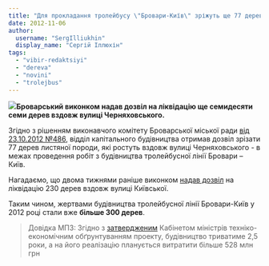 ```yaml
---
title: "Для прокладання тролейбусу \"Бровари-Київ\" зріжуть ще 77 дерев"
date: 2012-11-06
author: 
  username: "SergIlliukhin"
  display_name: "Сергій Іллюхін"
tags: 
  - "vibir-redaktsiyi"
  - "dereva"
  - "novini"
  - "trolejbus"
---
```


[![](https://mpz.brovary.org/wp-content/uploads/2012/11/cherniahovskogo.jpg)](https://mpz.brovary.org/wp-content/uploads/2012/11/cherniahovskogo.jpg)**Броварський виконком надав дозвіл на ліквідацію ще семидесяти семи дерев вздовж вулиці Черняховського.**

Згідно з рішенням виконавчого комітету Броварської міської ради [від 23.10.2012 №486](http://docs.pravo-znaty.org.ua/p5654/23.10.2012/486), відділ капітального будівництва отримав дозвіл зрізати 77 дерев листяної породи, які ростуть вздовж вулиці Черняховського - в межах проведення робіт з будівництва тролейбусної лінії Бровари – Київ.

Нагадаємо, що двома тижнями раніше виконком [надав дозвіл](https://mpz.brovary.org/vzdovzh-vulitsi-kiyivskoyi-bude-znishheno-230-derev/ "Вздовж вулиці Київської буде знищено 230 дерев") на ліквідацію 230 дерев вздовж вулиці Київської.

Таким чином, жертвами будівництва тролейбусної лінії Бровари-Київ у 2012 році стали вже **більше 300 дерев**.

> Довідка МПЗ: Згідно з [затвердженим](https://mpz.brovary.org/forbes-ua-troleybusniy-marshrut-brovari-kiyiv-buduvatimut-2-5-roki-ta-za-zavishhenimi-tsinami/ "Forbes.Ua: Тролейбусний маршрут Бровари-Київ будуватимуть 2,5 роки та за завищеними цінами") Кабінетом міністрів техніко-економічним обґрунтуванням проекту, будівництво триватиме 2,5 роки, а на його реалізацію планується витратити більше 528 млн грн
